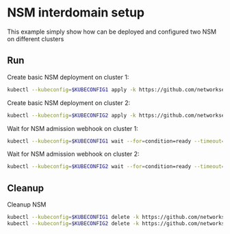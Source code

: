 # NSM interdomain setup


This example simply show how can be deployed and configured two NSM on different clusters

## Run

Create basic NSM deployment on cluster 1:

```bash
kubectl --kubeconfig=$KUBECONFIG1 apply -k https://github.com/networkservicemesh/deployments-k8s/examples/interdomain/nsm/cluster1?ref=aaaef29b351c6a43d38067b925f75ed6ee3b0a79
```

Create basic NSM deployment on cluster 2:

```bash
kubectl --kubeconfig=$KUBECONFIG2 apply -k https://github.com/networkservicemesh/deployments-k8s/examples/interdomain/nsm/cluster2?ref=aaaef29b351c6a43d38067b925f75ed6ee3b0a79
```

Wait for NSM admission webhook on cluster 1:

```bash
kubectl --kubeconfig=$KUBECONFIG1 wait --for=condition=ready --timeout=1m pod -n nsm-system -l app=admission-webhook-k8s
```

Wait for NSM admission webhook on cluster 2:

```bash
kubectl --kubeconfig=$KUBECONFIG2 wait --for=condition=ready --timeout=1m pod -n nsm-system -l app=admission-webhook-k8s
```

## Cleanup

Cleanup NSM
```bash
kubectl --kubeconfig=$KUBECONFIG1 delete -k https://github.com/networkservicemesh/deployments-k8s/examples/interdomain/nsm/cluster1?ref=aaaef29b351c6a43d38067b925f75ed6ee3b0a79
kubectl --kubeconfig=$KUBECONFIG2 delete -k https://github.com/networkservicemesh/deployments-k8s/examples/interdomain/nsm/cluster2?ref=aaaef29b351c6a43d38067b925f75ed6ee3b0a79
```
